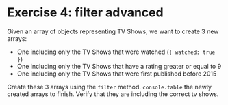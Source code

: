 # Exercise 4: filter advanced

Given an array of objects representing TV Shows, we want to create
3 new arrays:

- One including only the TV Shows that were watched (`{ watched: true }`)
- One including only the TV Shows that have a rating greater or equal to 9
- One including only the TV Shows that were first published before 2015

Create these 3 arrays using the `filter` method.
`console.table` the newly created arrays to finish. Verify that they are including the correct tv shows.
